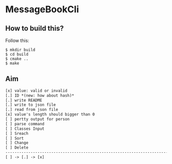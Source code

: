 MessageBookCli
==============

How to build this?
------------------

Follow this:

``` shell
$ mkdir build
$ cd build
$ cmake ..
$ make
```

Aim
---

``` txt
[x] value: valid or invalid
[.] ID *(new: how about hash)*
[.] write README
[.] write to json file
[.] read from json file
[x] value's length should bigger than 0
[ ] pertty output for person
[ ] parse command
[ ] Classes Input
[ ] Sreach
[ ] Sort
[ ] Change
[ ] Delete
-------------------------------------------------------------------------------
[ ] -> [.] -> [x]
```


